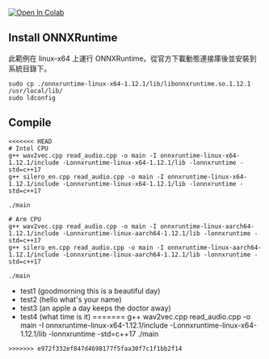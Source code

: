 [![Open In Colab](https://colab.research.google.com/assets/colab-badge.svg)](https://colab.research.google.com/github/1010code/onnxruntime-wav2vec/blob/main/colab_audio_record.ipynb)

## Install ONNXRuntime
此範例在 linux-x64 上運行 ONNXRuntime。從官方下載動態連接庫後並安裝到系統目錄下。

```
sudo cp ./onnxruntime-linux-x64-1.12.1/lib/libonnxruntime.so.1.12.1 /usr/local/lib/
sudo ldconfig
```

## Compile

```
<<<<<<< HEAD
# Intel CPU
g++ wav2vec.cpp read_audio.cpp -o main -I onnxruntime-linux-x64-1.12.1/include -Lonnxruntime-linux-x64-1.12.1/lib -lonnxruntime -std=c++17
g++ silero_en.cpp read_audio.cpp -o main -I onnxruntime-linux-x64-1.12.1/include -Lonnxruntime-linux-x64-1.12.1/lib -lonnxruntime -std=c++17

./main
```

```
# Arm CPU
g++ wav2vec.cpp read_audio.cpp -o main -I onnxruntime-linux-aarch64-1.12.1/include -Lonnxruntime-linux-aarch64-1.12.1/lib -lonnxruntime -std=c++17
g++ silero_en.cpp read_audio.cpp -o main -I onnxruntime-linux-aarch64-1.12.1/include -Lonnxruntime-linux-aarch64-1.12.1/lib -lonnxruntime -std=c++17

./main
```


- test1 (goodmorning this is a beautiful day)
- test2 (hello what's your name)
- test3 (an apple a day keeps the doctor away)
- test4 (what time is it)
=======
g++ wav2vec.cpp read_audio.cpp -o main -I onnxruntime-linux-x64-1.12.1/include -Lonnxruntime-linux-x64-1.12.1/lib -lonnxruntime -std=c++17
./main
```
>>>>>>> e972f332ef847d4698177f5faa30f7c1f1bb2f14
